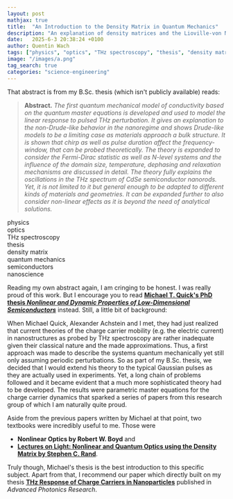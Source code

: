 ```yaml
---
layout: post
mathjax: true
title:  "An Introduction to the Density Matrix in Quantum Mechanics"
description: "An explanation of density matrices and the Lioville-von Neumann equation as an introduction to the theory I developed for my B.Sc. thesis _\"Pulsed THz-Photonductivity in Semiconductor Nanorods\"_."
date:   2025-6-3 20:38:24 +0100
author: Quentin Wach
tags: ["physics", "optics", "THz spectroscopy", "thesis", "density matrix", "quantum mechanics", "semiconductors", "nanoscience"]
image: "/images/a.png"
tag_search: true
categories: "science-engineering"
---
```


That abstract is from my B.Sc. thesis (which isn't publicly available) reads:
> **Abstract.** _The first quantum mechanical model of conductivity based on the quantum master equations is developed and used to model the linear
response to pulsed THz perturbation. It gives an explanation
to the non-Drude-like behavior in the nanoregime and shows
Drude-like models to be a limiting case as materials approach a
bulk structure. It is shown that chirp as well as pulse duration affect
the frequency-window, that can be probed theoretically. The
theory is expanded to consider the Fermi-Dirac statistic as well
as N-level systems and the influence of the domain size, temperature,
dephasing and relaxation mechanisms are discussed in detail.
The theory fully explains the oscillations in the THz spectrum of
CdSe semiconductor nanorods. Yet, it is not limited to it but
general enough to be adapted to different kinds of materials and
geometries. It can be expanded further to also consider non-linear
effects as it is beyond the need of analytical solutions._

<div class="tag_list"> 
    <div class="tag">physics</div>
    <div class="tag">optics</div>
    <div class="tag">THz spectroscopy</div>
    <div class="tag">thesis</div>
    <div class="tag">density matrix</div>
    <div class="tag">quantum mechanics</div>
    <div class="tag">semiconductors</div>
    <div class="tag">nanoscience</div>
</div>


Reading my own abstract again, I am cringing to be honest. I was really proud of this work. But I encourage you to read **[Michael T. Quick's PhD thesis _Nonlinear and Dynamic Properties of Low-Dimensional Semiconductors_](https://doi.org/10.14279/depositonce-19140)** instead.  Still, a little bit of background:

When Michael Quick, Alexander Achstein and I met, they had just realized that current theories of the charge carrier mobility (e.g. the electric current) in nanostructures as probed by THz spectroscopy are rather inadequate given their classical nature and the made approximations. Thus, a first approach was made to describe the systems quantum mechanically yet still only assuming periodic perturbations. So as part of my B.Sc. thesis, we decided that I would extend his theory to the typical Gaussian pulses as they are actually used in experiments. Yet, a long chain of problems followed and it became evident that a much more sophisticated theory had to be developed. The results were parametric master equations for the charge carrier dynamics that sparked a series of papers from this research group of which I am naturally quite proud.

Aside from the previous papers written by Michael at that point, two textbooks were incredibly useful to me. Those were
+ **Nonlinear Optics by Robert W. Boyd** and
+ **[Lectures on Light: Nonlinear and Quantum Optics using the Density Matrix by Stephen C. Rand](https://doi.org/10.1093/acprof:oso/9780198757450.001.0001)**. 

Truly though, Michael's thesis is the best introduction to this specific subject. Apart from that, I recommend our paper which directly built on my thesis **[THz Response of Charge Carriers in Nanoparticles](https://doi.org/10.1002/adpr.202200243)** published in _Advanced Photonics Research_.